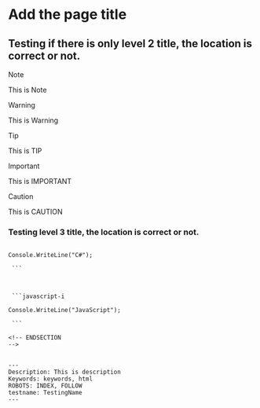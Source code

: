 
# Add the page title

## Testing if there is only level 2 title, the location is correct or not.
>[!NOTE] 
>This is Note

>[!WARNING]  
>This is Warning 

>[!TIP]  
>This is TIP 

>[!IMPORTANT]  
>This is IMPORTANT

>[!CAUTION]  
>This is CAUTION

### Testing level 3 title, the location is correct or not.


<!-- BEGINSECTION
class="tabbedCodeSnippets" -->

```cs-i

Console.WriteLine("C#");

 ```

 

 ```javascript-i

Console.WriteLine("JavaScript");

 ```

<!-- ENDSECTION
--> 


---
Description: This is description
Keywords: keywords, html
ROBOTS: INDEX, FOLLOW
testname: TestingName
---

